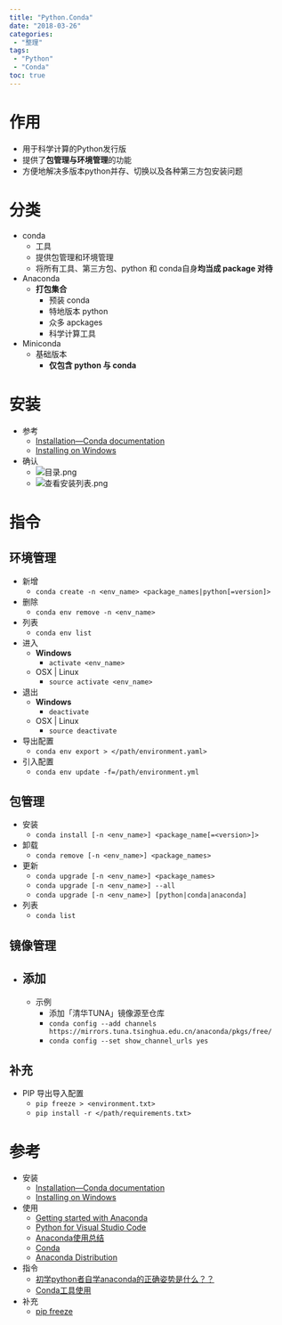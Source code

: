 ```yaml
---
title: "Python.Conda"
date: "2018-03-26"
categories:
 - "整理"
tags:
 - "Python"
 - "Conda"
toc: true
---
```



# 作用
- 用于科学计算的Python发行版
- 提供了**包管理与环境管理**的功能
- 方便地解决多版本python并存、切换以及各种第三方包安装问题

# 分类
- conda
	- 工具
	- 提供包管理和环境管理
	- 将所有工具、第三方包、python 和 conda自身**均当成 package 对待**
- Anaconda
	- **打包集合**
		- 预装 conda
		- 特地版本 python
		- 众多 apckages
		- 科学计算工具
- Miniconda
	- 基础版本
		- **仅包含 python 与 conda**

# 安装
- 参考
	- [Installation—Conda documentation](https://conda.io/docs/user-guide/install/index.html)
	- [Installing on Windows](https://conda.io/docs/user-guide/install/windows.html#install-win-silent)
- 确认
	- ![目录.png](http://otzm88f21.bkt.clouddn.com/ad77cd1f-3eed-4f86-af30-72c94f17eeeb.png)
	- ![查看安装列表.png](http://otzm88f21.bkt.clouddn.com/2e746d90-be7e-4d77-8aa5-badb9fb0c1ab.png)

# 指令
## 环境管理
- 新增
	- `conda create -n <env_name> <package_names|python[=version]>`
- 删除
	- `conda env remove -n <env_name>`
- 列表
	- `conda env list`
- 进入
	- **Windows**
		- `activate <env_name>`
	- OSX | Linux
		- `source activate <env_name>`
- 退出
	- **Windows**
		- `deactivate`
	- OSX | Linux
		- `source deactivate`
- 导出配置
	- `conda env export > </path/environment.yaml>`
- 引入配置
	- `conda env update -f=/path/environment.yml`

## 包管理
- 安装
	- `conda install [-n <env_name>] <package_name[=<version>]>`
- 卸载
	- `conda remove [-n <env_name>] <package_names>`
- 更新
	- `conda upgrade [-n <env_name>] <package_names>`
	- `conda upgrade [-n <env_name>] --all`
	- `conda upgrade [-n <env_name>] [python|conda|anaconda]`
- 列表
	- `conda list`

## 镜像管理
- 添加
	- 
	- 示例
		- 添加「清华TUNA」镜像源至仓库
		- `conda config --add channels https://mirrors.tuna.tsinghua.edu.cn/anaconda/pkgs/free/`
		- `conda config --set show_channel_urls yes`

## 补充
- PIP 导出导入配置
	- `pip freeze > <environment.txt>`
	- `pip install -r </path/requirements.txt>`


# 参考
- 安装
	- [Installation—Conda documentation](https://conda.io/docs/user-guide/install/index.html)
	- [Installing on Windows](https://conda.io/docs/user-guide/install/windows.html#install-win-silent)
- 使用
	- [Getting started with Anaconda](https://docs.anaconda.com/anaconda/user-guide/getting-started)
	- [Python for Visual Studio Code](https://docs.anaconda.com/anaconda/user-guide/tasks/integration/python-vsc)
	- [Anaconda使用总结](http://python.jobbole.com/86236/)
	- [Conda](https://conda.io/docs/index.html)
	- [Anaconda Distribution](https://docs.anaconda.com/anaconda/)
- 指令
	- [初学python者自学anaconda的正确姿势是什么？？](https://www.zhihu.com/question/58033789)
	- [Conda工具使用](https://www.jianshu.com/p/17288627b994)
- 补充
	- [pip freeze](https://pip.pypa.io/en/stable/reference/pip_freeze/)
